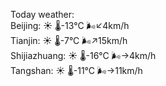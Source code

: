 Today weather:  
Beijing: ☀️   🌡️-13°C 🌬️↙4km/h  
Tianjin: ☀️   🌡️-7°C 🌬️↗15km/h  
Shijiazhuang: ☀️   🌡️-16°C 🌬️→4km/h  
Tangshan: ☀️   🌡️-11°C 🌬️→11km/h  
